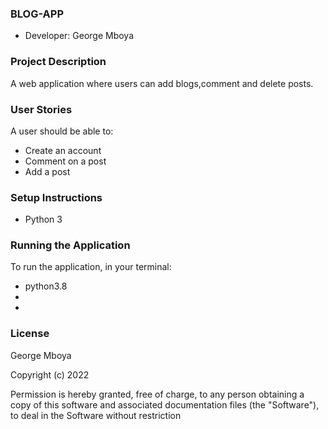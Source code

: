 ### BLOG-APP

- Developer: George Mboya

### Project Description

A web application where users can add blogs,comment and delete posts.

### User Stories

A user should be able to:

- Create an account
- Comment on a post
- Add a post

### Setup Instructions

- Python 3

### Running the Application

To run the application, in your terminal:

- python3.8
-
-

### License

George Mboya

​Copyright (c) 2022

​Permission is hereby granted, free of charge, to any person obtaining a copy of this software and associated documentation files (the "Software"), to deal in the Software without restriction
